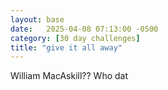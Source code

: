 ```yaml
---
layout: base
date:   2025-04-08 07:13:00 -0500
category: [30 day challenges]
title: "give it all away"
---
```

William MacAskill?? Who dat